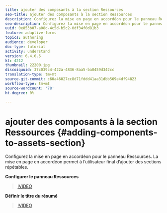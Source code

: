 ```yaml
---
title: ajouter des composants à la section Ressources
seo-title: ajouter des composants à la section Ressources
description: Configurez la mise en page en accordéon pour le panneau Ressources. La mise en page en accordéon permet à l’utilisateur final d’ajouter des sections répétables.
seo-description: Configurez la mise en page en accordéon pour le panneau Ressources. La mise en page en accordéon permet à l’utilisateur final d’ajouter des sections répétables.
uuid: 0e853b07-a08d-4c5d-b5c2-0df34f0d81b3
feature: adaptive-forms
topics: authoring
audience: developer
doc-type: tutorial
activity: understand
version: 6.4,6.5
kt: 4212
thumbnail: 22200.jpg
discoiquuid: 37c039c4-422a-4836-8aa5-ba0459d342cc
translation-type: tm+mt
source-git-commit: c60a46027cc8d71fddd41aa31dbb569e4df94823
workflow-type: tm+mt
source-wordcount: '78'
ht-degree: 0%

---
```



# ajouter des composants à la section Ressources {#adding-components-to-assets-section}

Configurez la mise en page en accordéon pour le panneau Ressources. La mise en page en accordéon permet à l’utilisateur final d’ajouter des sections répétables.

**Configurer le panneau Ressources**

>[!VIDEO](https://video.tv.adobe.com/v/22200?quality=9&learn=on)

**Définir le titre du résumé**
>[!VIDEO](https://video.tv.adobe.com/v/28387)



